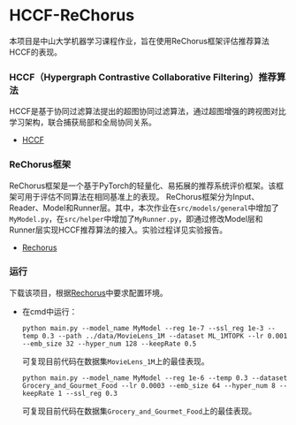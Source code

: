 # HCCF-ReChorus
本项目是中山大学机器学习课程作业，旨在使用ReChorus框架评估推荐算法HCCF的表现。

### HCCF（Hypergraph Contrastive Collaborative Filtering）推荐算法
HCCF是基于协同过滤算法提出的超图协同过滤算法，通过超图增强的跨视图对比学习架构，联合捕获局部和全局协同关系。
+ [HCCF](https://github.com/akaxlh/HCCF)

### ReChorus框架
ReChorus框架是一个基于PyTorch的轻量化、易拓展的推荐系统评价框架。该框架可用于评估不同算法在相同基准上的表现。
ReChorus框架分为Input、Reader、Model和Runner层。其中，本次作业在`src/models/general`中增加了`MyModel.py`，在`src/helper`中增加了`MyRunner.py`，即通过修改Model层和Runner层实现HCCF推荐算法的接入。实验过程详见实验报告。
+ [Rechorus](https://github.com/THUwangcy/ReChorus)

### 运行
下载该项目，根据[Rechorus](https://github.com/THUwangcy/ReChorus)中要求配置环境。
+ 在cmd中运行：
  
  `python main.py --model_name MyModel --reg 1e-7 --ssl_reg 1e-3 --temp 0.3 --path ../data/MovieLens_1M --dataset ML_1MTOPK --lr 0.001 --emb_size 32 --hyper_num 128 --keepRate 0.5`
  
  可复现目前代码在数据集`MovieLens_1M`上的最佳表现。
  
  `python main.py --model_name MyModel --reg 1e-6 --temp 0.3 --dataset Grocery_and_Gourmet_Food --lr 0.0003 --emb_size 64 --hyper_num 8 --keepRate 1 --ssl_reg 0.3`
  
  可复现目前代码在数据集`Grocery_and_Gourmet_Food`上的最佳表现。
